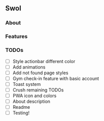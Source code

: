 ## Swol

### About

### Features

### TODOs

- [ ] Style actionbar different color
- [ ] Add animations
- [ ] Add not found page styles
- [ ] Gym check-in feature with basic account
- [ ] Toast system
- [ ] Crush remaining TODOs
- [ ] PWA icon and colors
- [ ] About description
- [ ] Readme
- [ ] Testing!
